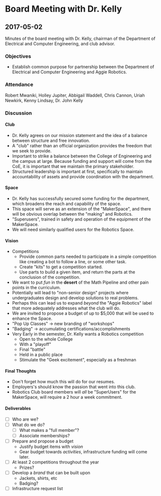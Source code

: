 # Board Meeting with Dr. Kelly
## 2017-05-02

Minutes of the board meeting with Dr. Kelly, chairman of the Department of Electrical and Computer Engineering, and club advisor.

### Objectives
* Establish common purpose for partnership between the Department of Electrical and Computer Engineering and Aggie Robotics.

### Attendance
Robert Mwaniki, Holley Jupiter, Abbigail Waddell, Chris Cannon, Uriah Newkirk, Kenny Lindsay, Dr. John Kelly

### Discussion
#### Club
* Dr. Kelly agrees on our mission statement and the idea of a balance between structure and free innovation.
* A "club" rather than an official organization provides the freedom that we seek to provide.
* Important to strike a balance between the College of Engineering and the campus at large. Because funding and support will come from the CoE, it is important that we maintain the primary stakeholder.
* Structured leadership is important at first, specifically to maintain accountability of assets and provide coordination with the department.


#### Space
* Dr. Kelly has successfully secured some funding for the department, which broadens the reach and capability of the space.
* This space will serve as an extension of the "MakerSpace", and there will be obvious overlap between the "making" and Robotics.
* "Superusers", trained in safety and operation of the equipment of the MakerSpace.
* We will need similarly qualified users for the Robotics Space.

#### Vision
* Competitions
  * Provide common parts needed to participate in a simple competition like creating a bot to follow a line, or some other task.
  * Create "kits" to get a competition started.
  * Use parts to build a given item, and return the parts at the conclusion of the competition.
* We want to put _fun_ in the __desert__ of the Math Pipeline and other pain points in the curriculum.
* Potentially will lead to "non-senior design" projects where undergraduates design and develop solutions to real problems.
* Perhaps this can lead us to expand _beyond_ the "Aggie Robotics" label that more adequately addresses what the club will do.
* We are invited to propose a budget of up to $5,000 that will be used to enhance the Space.
* "Pop Up Classes" -> new branding of "workshops"
* "Badging" -> accumulating certifications/accomplishments
* Very Early in the semester, Dr. Kelly wants a Robotics competition
  * Open to the whole College
  * With a "playoff"
  * Final "battle"
  * Held in a public place
  * Stimulate the "Geek excitement", especially as a freshman

#### Final Thoughts
* Don't forget how much this will do for our resumes.
* Employers's should know the passion that went into this club.
* Robotics Club board members will _all_ be "SuperUsers" for the MakerSpace, will require a 2 hour a week commitment.

#### Deliverables
- [ ] Who are we?
- [ ] What do we do?
  - [ ] What makes a "full member"?
  - [ ] Associate memberships?
- [ ] Prepare and propose a budget
  * Justify budget items with _vision_
  * Gear budget towards _activities_, infrastructure funding will come later.
- [ ] At least 2 competitions throughout the year
  * Prizes?
- [ ] Develop a _brand_ that can be built upon
  * Jackets, shirts, etc
  * Badging?
- [ ] Infrastructure request list
